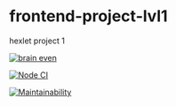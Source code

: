 # frontend-project-lvl1
hexlet project 1

[![brain even](https://asciinema.org/a/LmoBC2xtrSNS7IHbV0DPhS29O)](https://asciinema.org/a/LmoBC2xtrSNS7IHbV0DPhS29O)

[![Node CI](https://github.com/MIIIG/frontend-project-lvl1/workflows/Node%20CI/badge.svg)](https://github.com/MIIIG/frontend-project-lvl1/actions)

[![Maintainability](https://api.codeclimate.com/v1/badges/a99a88d28ad37a79dbf6/maintainability)](https://codeclimate.com/github/codeclimate/codeclimate/maintainability)
